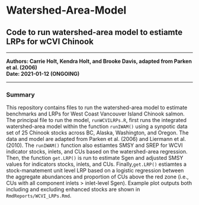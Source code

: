 # Watershed-Area-Model
## Code to run watershed-area model to estiamte LRPs for wCVI Chinook

-----  

**Authors: Carrie Holt, Kendra Holt, and Brooke Davis, adapted from Parken et al. (2006)**  
**Date: 2021-01-12 (ONGOING)**

-----



### Summary
This repository contains files to run the watershed-area model to estimate benchmarks and LRPs for West Coast Vancouver Island Chinook salmon. The principal file to run the model, `runWCVILRPs.R`, first runs the integrated watershed-area model within the function `runIWAM()` using a synpotic data set of 25 Chinook stocks across BC, Alaska, Washington, and Oregon. The data and model are adapted from Parken et al. (2006) and Liermann et al. (2010). The `runIWAM()` function also estiamtes SMSY and SREP for WCVI indicator stocks, inlets, and CUs based on the watershed-area regression. Then, the function `get.LRP()` is run to estimate Sgen and adjusted SMSY values for indicators stocks, inlets, and CUs. Finally,`get.LRP()` estiamtes a stock-manatement unit level LRP based on a logistic regression between the aggregate abundances and proportion of CUs above the red zone (i.e., CUs with all component inlets > inlet-level Sgen). Example plot outputs both including and excluding enhanced stocks are shown in `RmdReports/WCVI_LRPs.Rmd`.